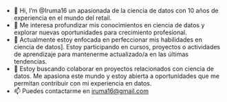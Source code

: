 - 👋 Hi, I’m @Iruma16 un apasionada de la ciencia de datos con 10 años de experiencia en el mundo del retail.
- 👀 Me interesa profundizar mis conocimientos en ciencia de datos y explorar nuevas oportunidades para crecimiento profesional. 
- 🌱 Actualmente estoy enfocada en perfeccionar mis habilidades en ciencia de datos]. Estoy participando en cursos, proyectos o actividades de aprendizaje para mantenerme actualizado/a en las últimas tendencias.
- 💞️ Estoy buscando colaborar en proyectos relacionados con ciencia de datos. Me apasiona este mundo y estoy abierta a oportunidades que me permitan contribuir con mi experiencia en datos.
- 📫 Puedes contactarme en iruma16@gmail.com


<!---
Iruma16/Iruma16 is a ✨ special ✨ repository because its `README.md` (this file) appears on your GitHub profile.
You can click the Preview link to take a look at your changes.
--->
